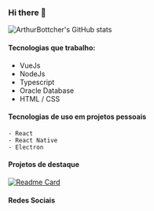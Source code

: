 ### Hi there 👋
![ArthurBottcher's GitHub stats](https://github-readme-stats.vercel.app/api?username=ArthurBottcher&show_icons=true&theme=react)
#### Tecnologias que trabalho:
- VueJs
- NodeJs
- Typescript
- Oracle Database
- HTML / CSS

#### Tecnologias de uso em projetos pessoais
    - React
    - React Native
    - Electron

#### Projetos de destaque
[![Readme Card](https://github-readme-stats.vercel.app/api/pin/?username=ArthurBottcher&repo=Bolim)](https://github.com/ArthurBottcher/Bolim)
#### Redes Sociais


